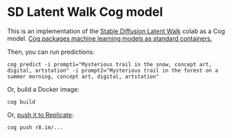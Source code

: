 # SD Latent Walk Cog model

This is an implementation of the [Stable Diffusion Latent Walk](https://keras.io/examples/generative/random_walks_with_stable_diffusion/) colab as a Cog model. [Cog packages machine learning models as standard containers.](https://github.com/replicate/cog)

Then, you can run predictions:

    cog predict -i prompt1="Mysterious trail in the snow, concept art, digital, artstation" -i prompt2="Mysterious trail in the forest on a summer morning, concept art, digital, artstation"

Or, build a Docker image:

    cog build

Or, [push it to Replicate](https://replicate.com/docs/guides/push-a-model):

    cog push r8.im/...
